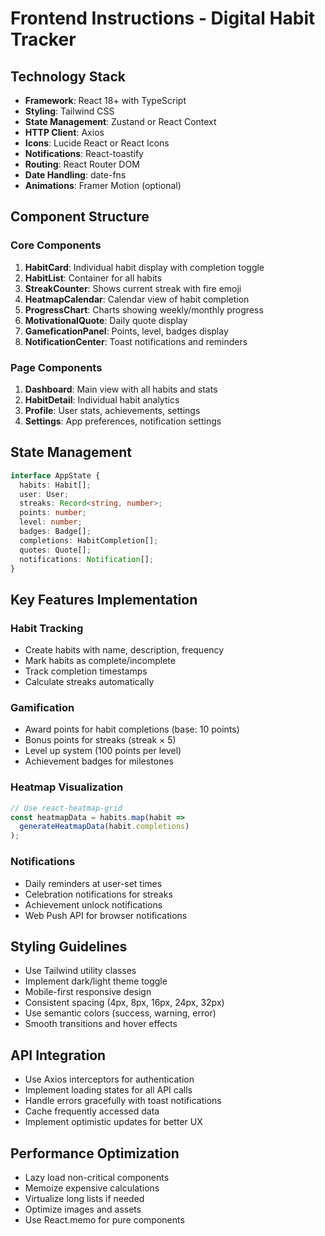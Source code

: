 # Frontend Instructions - Digital Habit Tracker

## Technology Stack
- **Framework**: React 18+ with TypeScript
- **Styling**: Tailwind CSS
- **State Management**: Zustand or React Context
- **HTTP Client**: Axios
- **Icons**: Lucide React or React Icons
- **Notifications**: React-toastify
- **Routing**: React Router DOM
- **Date Handling**: date-fns
- **Animations**: Framer Motion (optional)

## Component Structure

### Core Components
1. **HabitCard**: Individual habit display with completion toggle
2. **HabitList**: Container for all habits
3. **StreakCounter**: Shows current streak with fire emoji
4. **HeatmapCalendar**: Calendar view of habit completion
5. **ProgressChart**: Charts showing weekly/monthly progress
6. **MotivationalQuote**: Daily quote display
7. **GameficationPanel**: Points, level, badges display
8. **NotificationCenter**: Toast notifications and reminders

### Page Components
1. **Dashboard**: Main view with all habits and stats
2. **HabitDetail**: Individual habit analytics
3. **Profile**: User stats, achievements, settings
4. **Settings**: App preferences, notification settings

## State Management
```typescript
interface AppState {
  habits: Habit[];
  user: User;
  streaks: Record<string, number>;
  points: number;
  level: number;
  badges: Badge[];
  completions: HabitCompletion[];
  quotes: Quote[];
  notifications: Notification[];
}
```

## Key Features Implementation

### Habit Tracking
- Create habits with name, description, frequency
- Mark habits as complete/incomplete
- Track completion timestamps
- Calculate streaks automatically

### Gamification
- Award points for habit completions (base: 10 points)
- Bonus points for streaks (streak × 5)
- Level up system (100 points per level)
- Achievement badges for milestones

### Heatmap Visualization
```typescript
// Use react-heatmap-grid
const heatmapData = habits.map(habit => 
  generateHeatmapData(habit.completions)
);
```

### Notifications
- Daily reminders at user-set times
- Celebration notifications for streaks
- Achievement unlock notifications
- Web Push API for browser notifications

## Styling Guidelines
- Use Tailwind utility classes
- Implement dark/light theme toggle
- Mobile-first responsive design
- Consistent spacing (4px, 8px, 16px, 24px, 32px)
- Use semantic colors (success, warning, error)
- Smooth transitions and hover effects

## API Integration
- Use Axios interceptors for authentication
- Implement loading states for all API calls
- Handle errors gracefully with toast notifications
- Cache frequently accessed data
- Implement optimistic updates for better UX

## Performance Optimization
- Lazy load non-critical components
- Memoize expensive calculations
- Virtualize long lists if needed
- Optimize images and assets
- Use React.memo for pure components
